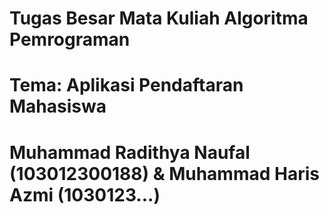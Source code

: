 # Tugas Besar Mata Kuliah Algoritma Pemrograman 
# Tema: Aplikasi Pendaftaran Mahasiswa
# Muhammad Radithya Naufal (103012300188) & Muhammad Haris Azmi (1030123...)
